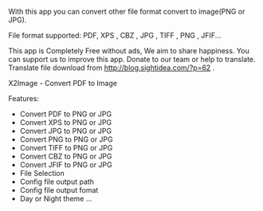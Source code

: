 With this app you can convert other file format convert  to image(PNG or JPG).

File format supported: PDF, XPS , CBZ , JPG , TIFF , PNG , JFIF...

This app is Completely Free without ads, We aim to share happiness.
You can support us to improve this app. Donate to our team or help to translate. Translate file download from http://blog.sightidea.com/?p=62 .

X2Image - Convert PDF to Image

Features:
- Convert PDF to PNG or JPG
- Convert XPS to PNG or JPG
- Convert JPG to PNG or JPG
- Convert PNG to PNG or JPG
- Convert TIFF  to PNG or JPG
- Convert CBZ to PNG or JPG 
- Convert JFIF to PNG or JPG 
- File Selection
- Config file output path
- Config file output fomat
- Day or Night  theme
...
